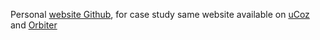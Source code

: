 Personal [website Github](https://sircam-html.github.io/ch/),
for case study same website available on [uCoz](https://cristianhidalgo.do.am/) and [Orbiter](https://cjh.orbiter.website/)


